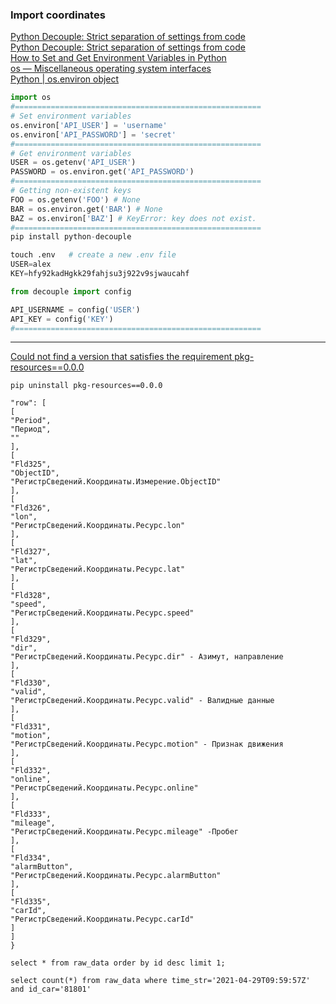 ### Import coordinates

[Python Decouple: Strict separation of settings from code](https://github.com/henriquebastos/python-decouple/)   
[Python Decouple: Strict separation of settings from code](https://pypi.org/project/python-decouple/)   
[How to Set and Get Environment Variables in Python](https://able.bio/rhett/how-to-set-and-get-environment-variables-in-python--274rgt5)   
[os — Miscellaneous operating system interfaces](https://docs.python.org/3/library/os.html)   
[Python | os.environ object](https://www.geeksforgeeks.org/python-os-environ-object/)    

```python
import os
#=======================================================
# Set environment variables
os.environ['API_USER'] = 'username'
os.environ['API_PASSWORD'] = 'secret'
#=======================================================
# Get environment variables
USER = os.getenv('API_USER')
PASSWORD = os.environ.get('API_PASSWORD')
#=======================================================
# Getting non-existent keys
FOO = os.getenv('FOO') # None
BAR = os.environ.get('BAR') # None
BAZ = os.environ['BAZ'] # KeyError: key does not exist.
#=======================================================
pip install python-decouple

touch .env   # create a new .env file
USER=alex
KEY=hfy92kadHgkk29fahjsu3j922v9sjwaucahf

from decouple import config

API_USERNAME = config('USER')
API_KEY = config('KEY')
#=======================================================
```

---
[Could not find a version that satisfies the requirement pkg-resources==0.0.0](https://stackoverflow.com/questions/40670602/could-not-find-a-version-that-satisfies-the-requirement-pkg-resources-0-0-0)   

```shell
pip uninstall pkg-resources==0.0.0
```

```shell
"row": [
[
"Period",
"Период",
""
],
[
"Fld325",
"ObjectID",
"РегистрСведений.Координаты.Измерение.ObjectID"
],
[
"Fld326",
"lon",
"РегистрСведений.Координаты.Ресурс.lon"
],
[
"Fld327",
"lat",
"РегистрСведений.Координаты.Ресурс.lat"
],
[
"Fld328",
"speed",
"РегистрСведений.Координаты.Ресурс.speed"
],
[
"Fld329",
"dir",
"РегистрСведений.Координаты.Ресурс.dir" - Азимут, направление
],
[
"Fld330",
"valid",
"РегистрСведений.Координаты.Ресурс.valid" - Валидные данные
],
[
"Fld331",
"motion",
"РегистрСведений.Координаты.Ресурс.motion" - Признак движения
],
[
"Fld332",
"online",
"РегистрСведений.Координаты.Ресурс.online"
],
[
"Fld333",
"mileage",
"РегистрСведений.Координаты.Ресурс.mileage" -Пробег
],
[
"Fld334",
"alarmButton",
"РегистрСведений.Координаты.Ресурс.alarmButton"
],
[
"Fld335",
"carId",
"РегистрСведений.Координаты.Ресурс.carId"
]
]
}
```

```shell
select * from raw_data order by id desc limit 1;

select count(*) from raw_data where time_str='2021-04-29T09:59:57Z' and id_car='81801'
```  
